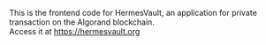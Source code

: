 This is the frontend code for HermesVault, an application for private transaction on the Algorand blockchain.  
Access it at https://hermesvault.org
